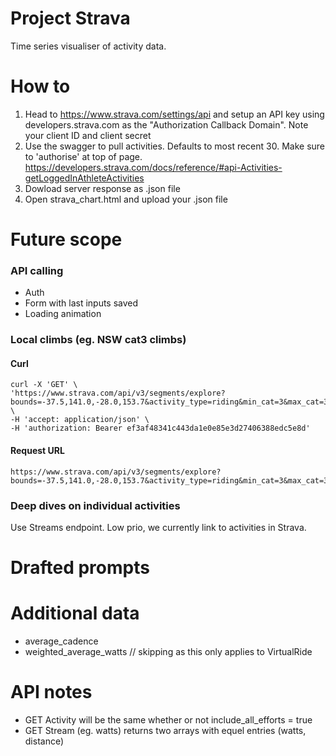 # Project Strava
Time series visualiser of activity data.

# How to
1. Head to https://www.strava.com/settings/api and setup an API key using developers.strava.com as the "Authorization Callback Domain". Note your client ID and client secret
2. Use the swagger to pull activities. Defaults to most recent 30. Make sure to 'authorise' at top of page. https://developers.strava.com/docs/reference/#api-Activities-getLoggedInAthleteActivities
3. Dowload server response as .json file
4. Open strava_chart.html and upload your .json file


# Future scope
### API calling
- Auth
- Form with last inputs saved
- Loading animation

### Local climbs (eg. NSW cat3 climbs)
#### Curl    
    curl -X 'GET' \
    'https://www.strava.com/api/v3/segments/explore?bounds=-37.5,141.0,-28.0,153.7&activity_type=riding&min_cat=3&max_cat=3' \
    -H 'accept: application/json' \
    -H 'authorization: Bearer ef3af48341c443da1e0e85e3d27406388edc5e8d'
#### Request URL
    https://www.strava.com/api/v3/segments/explore?bounds=-37.5,141.0,-28.0,153.7&activity_type=riding&min_cat=3&max_cat=3

### Deep dives on individual activities
Use Streams endpoint. Low prio, we currently link to activities in Strava.

# Drafted prompts

# Additional data
- average_cadence
- weighted_average_watts // skipping as this only applies to VirtualRide

# API notes
- GET Activity will be the same whether or not include_all_efforts = true
- GET Stream (eg. watts) returns two arrays with equel entries (watts, distance)

